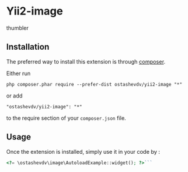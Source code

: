 Yii2-image
==========
thumbler

Installation
------------

The preferred way to install this extension is through [composer](http://getcomposer.org/download/).

Either run

```
php composer.phar require --prefer-dist ostashevdv/yii2-image "*"
```

or add

```
"ostashevdv/yii2-image": "*"
```

to the require section of your `composer.json` file.


Usage
-----

Once the extension is installed, simply use it in your code by  :

```php
<?= \ostashevdv\image\AutoloadExample::widget(); ?>```